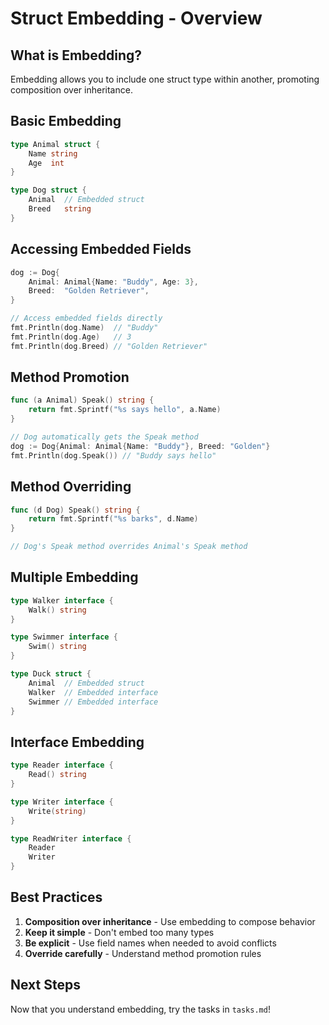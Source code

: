 # Struct Embedding - Overview

## What is Embedding?

Embedding allows you to include one struct type within another, promoting composition over inheritance.

## Basic Embedding

```go
type Animal struct {
    Name string
    Age  int
}

type Dog struct {
    Animal  // Embedded struct
    Breed   string
}
```

## Accessing Embedded Fields

```go
dog := Dog{
    Animal: Animal{Name: "Buddy", Age: 3},
    Breed:  "Golden Retriever",
}

// Access embedded fields directly
fmt.Println(dog.Name)  // "Buddy"
fmt.Println(dog.Age)   // 3
fmt.Println(dog.Breed) // "Golden Retriever"
```

## Method Promotion

```go
func (a Animal) Speak() string {
    return fmt.Sprintf("%s says hello", a.Name)
}

// Dog automatically gets the Speak method
dog := Dog{Animal: Animal{Name: "Buddy"}, Breed: "Golden"}
fmt.Println(dog.Speak()) // "Buddy says hello"
```

## Method Overriding

```go
func (d Dog) Speak() string {
    return fmt.Sprintf("%s barks", d.Name)
}

// Dog's Speak method overrides Animal's Speak method
```

## Multiple Embedding

```go
type Walker interface {
    Walk() string
}

type Swimmer interface {
    Swim() string
}

type Duck struct {
    Animal  // Embedded struct
    Walker  // Embedded interface
    Swimmer // Embedded interface
}
```

## Interface Embedding

```go
type Reader interface {
    Read() string
}

type Writer interface {
    Write(string)
}

type ReadWriter interface {
    Reader
    Writer
}
```

## Best Practices

1. **Composition over inheritance** - Use embedding to compose behavior
2. **Keep it simple** - Don't embed too many types
3. **Be explicit** - Use field names when needed to avoid conflicts
4. **Override carefully** - Understand method promotion rules

## Next Steps

Now that you understand embedding, try the tasks in `tasks.md`!
